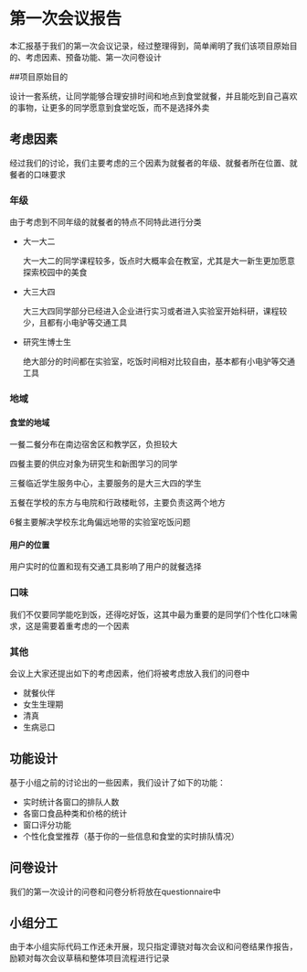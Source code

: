 # 第一次会议报告

本汇报基于我们的第一次会议记录，经过整理得到，简单阐明了我们该项目原始目的、考虑因素、预备功能、第一次问卷设计

##项目原始目的

​	设计一套系统，让同学能够合理安排时间和地点到食堂就餐，并且能吃到自己喜欢的事物，让更多的同学愿意到食堂吃饭，而不是选择外卖

## 考虑因素

经过我们的讨论，我们主要考虑的三个因素为就餐者的年级、就餐者所在位置、就餐者的口味要求

### 年级

由于考虑到不同年级的就餐者的特点不同特此进行分类

- 大一大二

  大一大二的同学课程较多，饭点时大概率会在教室，尤其是大一新生更加愿意探索校园中的美食

- 大三大四

  大三大四同学部分已经进入企业进行实习或者进入实验室开始科研，课程较少，且都有小电驴等交通工具

- 研究生博士生

  绝大部分的时间都在实验室，吃饭时间相对比较自由，基本都有小电驴等交通工具

### 地域

#### 食堂的地域

一餐二餐分布在南边宿舍区和教学区，负担较大

四餐主要的供应对象为研究生和新图学习的同学

三餐临近学生服务中心，主要服务的是大三大四的学生

五餐在学校的东方与电院和行政楼毗邻，主要负责这两个地方

6餐主要解决学校东北角偏远地带的实验室吃饭问题

#### 用户的位置

用户实时的位置和现有交通工具影响了用户的就餐选择

### 口味

我们不仅要同学能吃到饭，还得吃好饭，这其中最为重要的是同学们个性化口味需求，这是需要着重考虑的一个因素

### 其他

会议上大家还提出如下的考虑因素，他们将被考虑放入我们的问卷中

- 就餐伙伴
- 女生生理期
- 清真
- 生病忌口

## 功能设计

基于小组之前的讨论出的一些因素，我们设计了如下的功能：

- 实时统计各窗口的排队人数
- 各窗口食品种类和价格的统计
- 窗口评分功能
- 个性化食堂推荐（基于你的一些信息和食堂的实时排队情况）

## 问卷设计

我们的第一次设计的问卷和问卷分析将放在questionnaire中  

## 小组分工

由于本小组实际代码工作还未开展，现只指定谭骁对每次会议和问卷结果作报告，励颖对每次会议草稿和整体项目流程进行记录